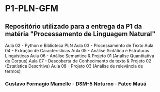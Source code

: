 # P1-PLN-GFM

## Repositório utilizado para a entrega da P1 da matéria "Processamento de Linguagem Natural"
Aula 02 - Python e Biblioteca PLN
Aula 03 - Processamento de Texto
Aula 04 - Extração de Características
Aula 05 - Análise Sintática e Estruturas Linguísticas
Aula 06 - Análise Semantica & Projeto 01 (Análise Quantitativa de Corpus)
Aula 07 - Descoberta de Conhecimento de texto & Projeto 02 (Estatística Descritiva)
Aula 08 - Projeto 03 (Análise de relevância de termos)

### Gustavo Formagio Mamelle - DSM-5 Noturno - Fatec Mauá
